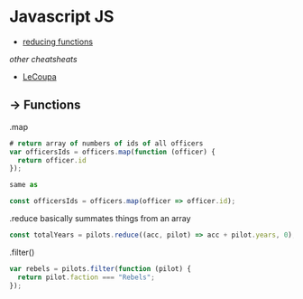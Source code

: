 # Javascript JS

- [reducing functions](#functions)

*other cheatsheats*

- [LeCoupa](#https://github.com/LeCoupa/awesome-cheatsheets/blob/master/languages/javascript.js)

## -> Functions

.map

```js
# return array of numbers of ids of all officers
var officersIds = officers.map(function (officer) {
  return officer.id
});

same as

const officersIds = officers.map(officer => officer.id);
```

.reduce basically summates things from an array

```js
const totalYears = pilots.reduce((acc, pilot) => acc + pilot.years, 0);
```

.filter()

```js
var rebels = pilots.filter(function (pilot) {
  return pilot.faction === "Rebels";
});
```
